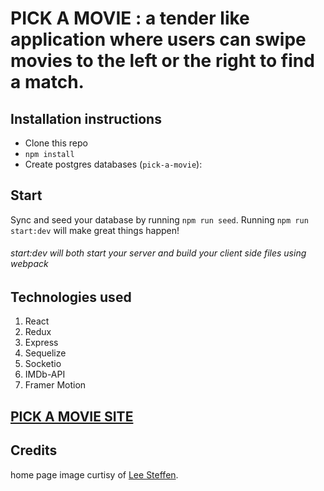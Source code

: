 # PICK A MOVIE : a tender like application where users can swipe movies to the left or the right to find a match.

## Installation instructions

* Clone this repo
* `npm install`
* Create postgres databases (`pick-a-movie`):

## Start

Sync and seed your database by running `npm run seed`. 
Running `npm run start:dev` will make great things happen!

###### start:dev will both start your server and build your client side files using webpack



## Technologies used
1. React
2. Redux
3. Express
4. Sequelize
5. Socketio
6. IMDb-API
7. Framer Motion

## [PICK A MOVIE SITE](https://pick-amovie.herokuapp.com/)

## Credits
home page image curtisy of [Lee Steffen](https://twitter.com/leesteffen).
